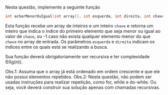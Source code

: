 Nesta questão, implemente a seguinte função

```c++ 
int acharMenorOuIgual(int array[], int esquerda, int direita, int chave)
```

 Esta função recebe um array de inteiros e um inteiro ``chave`` e retorna um inteiro que indica o índice do primeiro elemento que seja menor ou igual ao valor de ``chave``, ou -1 caso não exista qualquer elemento menor do que ``chave`` no array de entrada. Os parâmetros ``esquerda`` e ``direita`` indicam os índices entre os quais está se realizando a busca.
 
 Sua função deverá obrigatoriamente ser recursiva e ter complexidade Θ(lg(n)).

Obs.1: Assuma que o array já está ordenado em ordem crescente e que ele não possui elementos repetidos.
Obs.2: Nesta questão, não podem ser usadas instruções para realizar repetição, como for, while e do-while. Ou seja, você deverá construir sua solução apenas com chamadas recursivas.
